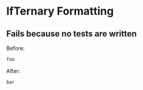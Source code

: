 <!-- gen:mayoverwrite -->
# IfTernary Formatting

## Fails because no tests are written

Before:
```ruby
foo
```

After:
```ruby
bar
```
